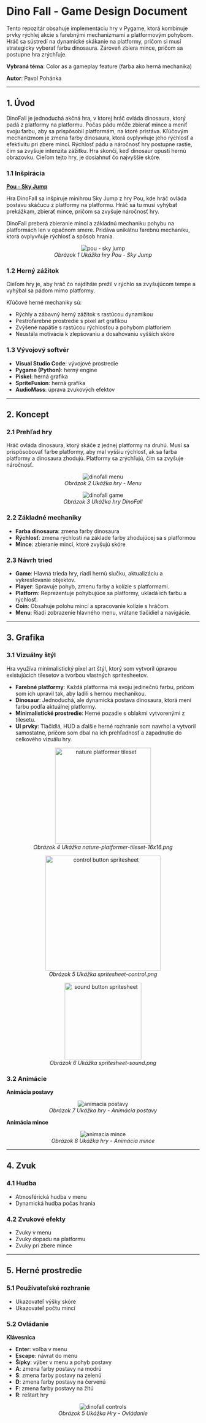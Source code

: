 # Dino Fall - Game Design Document

Tento repozitár obsahuje implementáciu hry v Pygame, ktorá kombinuje prvky rýchlej akcie s farebnými mechanizmami a platformovým pohybom. Hráč sa sústredí na dynamické skákanie na platformy, pričom si musí strategicky vyberať farbu dinosaura. Zároveň zbiera mince, pričom sa postupne hra zrýchľuje.

**Vybraná téma**: Color as a gameplay feature (farba ako herná mechanika)

**Autor**: Pavol Pohánka

---

## **1. Úvod**
DinoFall je jednoduchá akčná hra, v ktorej hráč ovláda dinosaura, ktorý padá z platformy na platformu. Počas pádu môže zbierať mince a meniť svoju farbu, aby sa prispôsobil platformám, na ktoré pristáva. Kľúčovým mechanizmom je zmena farby dinosaura, ktorá ovplyvňuje jeho rýchlosť a efektivitu pri zbere mincí. Rýchlosť pádu a náročnosť hry postupne rastie, čím sa zvyšuje intenzita zážitku. Hra skončí, keď dinosaur opustí hernú obrazovku. Cieľom tejto hry, je dosiahnuť čo najvyššie skóre.


### **1.1 Inšpirácia**
<ins>**Pou - Sky Jump**</ins>

Hra DinoFall sa inšpiruje minihrou Sky Jump z hry Pou, kde hráč ovláda postavu skáčucu z platformy na platformu. Hráč sa tu musí vyhýbať prekážkam, zbierať mince, pričom sa zvyšuje náročnosť hry.

DinoFall preberá zbieranie mincí a základnú mechaniku pohybu na platformách len v opačnom smere. Pridáva unikátnu farebnú mechaniku, ktorá ovplyvňuje rýchlosť a spôsob hrania.

<p align="center"> <img src="https://github.com/wrex1k/DinoFall/blob/main/readme/Pou%20-%20Sky%20Jump.png" alt="pou - sky jump"> <br> <em>Obrázok 1 Ukážka hry Pou - Sky Jump</em> </p>

### **1.2 Herný zážitok**

Cieľom hry je, aby hráč čo najdlhšie prežil v rýchlo sa zvyšujúcom tempe a vyhýbal sa pádom mimo platformy.

Kľúčové herné mechaniky sú:
- Rýchly a zábavný herný zážitok s rastúcou dynamikou
- Pestrofarebné prostredie s pixel art grafikou
- Zvýšené napätie s rastúcou rýchlosťou a pohybom platforiem
- Neustála motivácia k zlepšovaniu a dosahovaniu vyšších skóre
  
### **1.3 Vývojový softvér**
- **Visual Studio Code**: vývojové prostredie
- **Pygame (Python)**: herný engine
- **Piskel**: herná grafika
- **SpriteFusion**: herná grafika
- **AudioMass**: úprava zvukových efektov
  
---
## **2. Koncept**

### **2.1 Prehľad hry**
Hráč ovláda dinosaura, ktorý skáče z jednej platformy na druhú. Musí sa prispôsobovať farbe platformy, aby mal vyššiu rýchlosť, ak sa farba platformy a dinosaura zhodujú. Platformy sa zrýchľujú, čím sa zvyšuje náročnosť.

<p align="center">
  <img src="https://github.com/wrex1k/DinoFall/blob/main/readme/DinoFall%20-%20menu.gif" alt="dinofall menu">
  <br>
  <em>Obrázok 2 Ukážka hry - Menu</em>
</p>

<p align="center">
  <img src="https://github.com/wrex1k/DinoFall/blob/main/readme/DinoFall%20-%20game.gif" alt="dinofall game">
  <br>
  <em>Obrázok 3 Ukážka hry DinoFall</em>
</p>

### **2.2 Základné mechaniky**
- **Farba dinosaura**: zmena farby dinosaura
- **Rýchlosť**: zmena rýchlosti na základe farby zhodujúcej sa s platformou
- **Mince**: zbieranie mincí, ktoré zvyšujú skóre
  
### **2.3 Návrh tried**
- **Game**: Hlavná trieda hry, riadi hernú slučku, aktualizáciu a vykresľovanie objektov.
- **Player**: Spravuje pohyb, zmenu farby a kolízie s platformami.
- **Platform**: Reprezentuje pohybujúce sa platformy, ukladá ich farbu a rýchlosť.
- **Coin**: Obsahuje polohu mincí a spracovanie kolízie s hráčom.
- **Menu**: Riadi zobrazenie hlavného menu, vrátane tlačidiel a navigácie.

---
## **3. Grafika**

### **3.1 Vizuálny štýl**
Hra využíva minimalistický pixel art štýl, ktorý som vytvoril úpravou existujúcich tilesetov a tvorbou vlastných spritesheetov.

- **Farebné platformy**: Každá platforma má svoju jedinečnú farbu, pričom som ich upravil tak, aby ladili s hernou mechanikou.
- **Dinosaur**: Jednoduchá, ale dynamická postava dinosaura, ktorá mení farbu podľa aktuálnej platformy.
- **Minimalistické prostredie**: Herné pozadie s oblakmi vytvorenými z tilesetu.
- **UI prvky**: Tlačidlá, HUD a ďalšie herné rozhranie som navrhol a vytvoril samostatne, pričom som dbal na ich prehľadnosť a zapadnutie do celkového vizuálu hry.

<p align="center">
  <img src="https://github.com/wrex1k/DinoFall/blob/main/readme/nature-platformer-tileset-16x16.png" 
       alt="nature platformer tileset" 
       width="250">
  <br>
  <em>Obrázok 4 Ukážka nature-platformer-tileset-16x16.png</em>
</p>

<p align="center">
  <img src="https://github.com/wrex1k/DinoFall/blob/main/assets/menu/spritesheet-controls.png" 
       alt="control button spritesheet" 
       style="width: 300px; height: auto;">
  <br>
  <em>Obrázok 5 Ukážka spritesheet-control.png</em>
</p>

<p align="center">
  <img src="https://github.com/wrex1k/DinoFall/blob/main/assets/menu/spritesheet-sound.png" 
       alt="sound button spritesheet" 
       style="width: 200px; height: auto;">
  <br>
  <em>Obrázok 6 Ukážka spritesheet-sound.png</em>
</p>

### **3.2 Animácie**
**Animácia postavy**
<p align="center">
  <img src="https://github.com/wrex1k/DinoFall/blob/main/readme/DinoFall%20-%20dinos.gif" alt="animacia postavy">
  <br>
  <em>Obrázok 7 Ukážka hry - Animácia postavy</em>
</p>

**Animácia mince**
<p align="center">
  <img src="https://github.com/wrex1k/DinoFall/blob/main/readme/DinoFall%20-%20coin.gif" alt="animacia mince">
  <br>
  <em>Obrázok 8 Ukážka hry - Animácia mince</em>
</p>

---
## **4. Zvuk**

### **4.1 Hudba**
- Atmosférická hudba v menu
- Dynamická hudba počas hrania

### **4.2 Zvukové efekty**
- Zvuky v menu
- Zvuky dopadu na platformu
- Zvuky pri zbere mince

---
## **5. Herné prostredie**

### **5.1 Používateľské rozhranie**
- Ukazovateľ výšky skóre
- Ukazovateľ počtu mincí

### **5.2 Ovládanie**

</ins>**Klávesnica**</ins>
- **Enter**: voľba v menu
- **Escape**: návrat do menu
- **Šípky**: výber v menu a pohyb postavy
- **A**: zmena farby postavy na modrú
- **S**: zmena farby postavy na zelenú
- **D**: zmena farby postavy na červenú
- **F**: zmena farby postavy na žltú
- **R**: reštart hry
  

<p align="center">
  <img src="https://github.com/wrex1k/DinoFall/blob/main/readme/DinoFall%20-%20controls.png" alt="dinofall controls">
  <br>
  <em>Obrázok 5 Ukážka Hry - Ovládanie </em>
</p>
